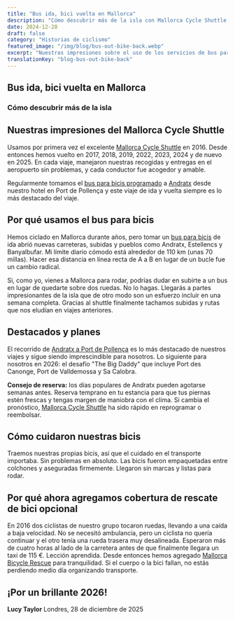 ```yaml
---
title: "Bus ida, bici vuelta en Mallorca"
description: "Cómo descubrir más de la isla con Mallorca Cycle Shuttle - nuestra experiencia usando el servicio de bus para bicis desde 2016 hasta 2025."
date: 2024-12-28
draft: false
category: "Historias de ciclismo"
featured_image: "/img/blog/bus-out-bike-back.webp"
excerpt: "Nuestras impresiones sobre el uso de los servicios de bus para bicis de Mallorca Cycle Shuttle desde 2016 - abriendo nuevas rutas, subidas y pueblos por toda la isla."
translationKey: "blog-bus-out-bike-back"
---
```


## Bus ida, bici vuelta en Mallorca
### Cómo descubrir más de la isla

## Nuestras impresiones del Mallorca Cycle Shuttle

Usamos por primera vez el excelente <a href="https://mallorcacycleshuttle.company.site/products/Scheduled-Bike-Buses-c15728235" target="_blank">Mallorca Cycle Shuttle</a> en 2016. Desde entonces hemos vuelto en 2017, 2018, 2019, 2022, 2023, 2024 y de nuevo en 2025. En cada viaje, manejaron nuestras recogidas y entregas en el aeropuerto sin problemas, y cada conductor fue acogedor y amable.

Regularmente tomamos el <a href="https://mallorcacycleshuttle.company.site/products/Scheduled-Bike-Buses-c15728235" target="_blank">bus para bicis programado</a> a <a href="/es/shuttle-bici/guia-andratx-pollenca/" target="_blank">Andratx</a> desde nuestro hotel en Port de Pollença y este viaje de ida y vuelta siempre es lo más destacado del viaje.

## Por qué usamos el bus para bicis

Hemos ciclado en Mallorca durante años, pero tomar un <a href="https://mallorcacycleshuttle.company.site/products/Scheduled-Bike-Buses-c15728235" target="_blank">bus para bicis</a> de ida abrió nuevas carreteras, subidas y pueblos como Andratx, Estellencs y Banyalbufar. Mi límite diario cómodo está alrededor de 110 km (unas 70 millas). Hacer esa distancia en línea recta de A a B en lugar de un bucle fue un cambio radical.

Si, como yo, vienes a Mallorca para rodar, podrías dudar en subirte a un bus en lugar de quedarte sobre dos ruedas. No lo hagas. Llegarás a partes impresionantes de la isla que de otro modo son un esfuerzo incluir en una semana completa. Gracias al shuttle finalmente tachamos subidas y rutas que nos eludían en viajes anteriores.

## Destacados y planes

El recorrido de <a href="/es/shuttle-bici/guia-andratx-pollenca/" target="_blank">Andratx a Port de Pollença</a> es lo más destacado de nuestros viajes y sigue siendo imprescindible para nosotros. Lo siguiente para nosotros en 2026: el desafío "The Big Daddy" que incluye Port des Canonge, Port de Valldemossa y Sa Calobra.

**Consejo de reserva:** los días populares de Andratx pueden agotarse semanas antes. Reserva temprano en tu estancia para que tus piernas estén frescas y tengas margen de maniobra con el clima. Si cambia el pronóstico, <a href="https://mallorcacycleshuttle.company.site/products/Scheduled-Bike-Buses-c15728235" target="_blank">Mallorca Cycle Shuttle</a> ha sido rápido en reprogramar o reembolsar.

## Cómo cuidaron nuestras bicis

Traemos nuestras propias bicis, así que el cuidado en el transporte importaba. Sin problemas en absoluto. Las bicis fueron empaquetadas entre colchones y aseguradas firmemente. Llegaron sin marcas y listas para rodar.

## Por qué ahora agregamos cobertura de rescate de bici opcional

En 2016 dos ciclistas de nuestro grupo tocaron ruedas, llevando a una caída a baja velocidad. No se necesitó ambulancia, pero un ciclista no quería continuar y el otro tenía una rueda trasera muy desalineada. Esperaron más de cuatro horas al lado de la carretera antes de que finalmente llegara un taxi de 115 €. Lección aprendida. Desde entonces hemos agregado <a href="https://mallorcacycleshuttle.company.site/products/Rescue-&-Recovery-c15728236" target="_blank">Mallorca Bicycle Rescue</a> para tranquilidad. Si el cuerpo o la bici fallan, no estás perdiendo medio día organizando transporte.

## ¡Por un brillante 2026!

**Lucy Taylor**
Londres, 28 de diciembre de 2025
